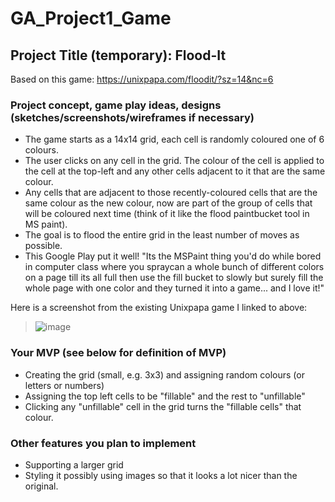 # GA_Project1_Game

## Project Title (temporary): Flood-It
Based on this game: https://unixpapa.com/floodit/?sz=14&nc=6

### Project concept, game play ideas, designs (sketches/screenshots/wireframes if necessary)
- The game starts as a 14x14 grid, each cell is randomly coloured one of 6 colours.
- The user clicks on any cell in the grid. The colour of the cell is applied to the cell at the top-left and any other cells adjacent to it that are the same colour. 
- Any cells that are adjacent to those recently-coloured cells that are the same colour as the new colour, now are part of the group of cells that will be coloured next time (think of it like the flood paintbucket tool in MS paint).
- The goal is to flood the entire grid in the least number of moves as possible.
- This Google Play put it well!
"Its the MSPaint thing you'd do while bored in computer class where you spraycan a whole bunch of different colors on a page till its all full then use the fill bucket to slowly but surely fill the whole page with one color and they turned it into a game... and I love it!" 

Here is a screenshot from the existing Unixpapa game I linked to above:  
>![image](https://git.generalassemb.ly/cbeattie/GA_Project1_Game/blob/master/Documentation/Flood-It-Unixpapa-Screenshot.png)

### Your MVP (see below for definition of MVP)
- Creating the grid (small, e.g. 3x3) and assigning random colours (or letters or numbers)
- Assigning the top left cells to be "fillable" and the rest to "unfillable"
- Clicking any "unfillable" cell in the grid turns the "fillable cells" that colour.

### Other features you plan to implement
- Supporting a larger grid
- Styling it possibly using images so that it looks a lot nicer than the original.
